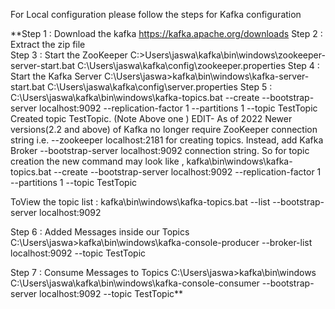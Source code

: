 For Local configuration please follow the steps for Kafka configuration

**Step 1 : Download the kafka https://kafka.apache.org/downloads
Step 2 : Extract the zip file\
Step 3 : Start the ZooKeeper C:\>Users\jaswa\kafka\bin\windows\zookeeper-server-start.bat C:\Users\jaswa\kafka\config\zookeeper.properties
Step 4 : Start the Kafka Server C:\Users\jaswa>kafka\bin\windows\kafka-server-start.bat C:\Users\jaswa\kafka\config\server.properties
Step 5 : C:\Users\jaswa\kafka\bin\windows\kafka-topics.bat --create --bootstrap-server localhost:9092 --replication-factor 1 --partitions 1 --topic TestTopic
Created topic TestTopic.
(Note Above one ) EDIT- As of 2022 Newer versions(2.2 and above) of Kafka no longer require ZooKeeper connection string i.e. --zookeeper localhost:2181 for creating topics. Instead, add Kafka Broker --bootstrap-server localhost:9092 connection string.
So for topic creation the new command may look like ,
kafka\bin\windows\kafka-topics.bat --create --bootstrap-server localhost:9092 --replication-factor 1 --partitions 1 --topic TestTopic

ToView the topic list : kafka\bin\windows\kafka-topics.bat --list --bootstrap-server localhost:9092

Step 6 : Added Messages inside our Topics
C:\Users\jaswa>kafka\bin\windows\kafka-console-producer --broker-list localhost:9092 --topic TestTopic

Step 7 : Consume Messages to Topics
C:\Users\jaswa>kafka\bin\windows
C:\Users\jaswa\kafka\bin\windows\kafka-console-consumer --bootstrap-server localhost:9092 --topic TestTopic**
